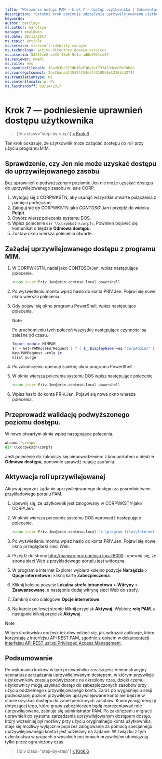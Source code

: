 ```yaml
---
title: "Wdrożenie usługi PAM — krok 7 — dostęp użytkownika | Dokumentacja firmy Microsoft"
description: "Ostatni krok obejmuje udzielenie uprzywilejowanemu użytkownikowi tymczasowego dostępu w celu zademonstrowania, że wdrożenie usługi Privileged Access Management było pomyślne."
keywords: 
author: barclayn
ms.author: barclayn
manager: mbaldwin
ms.date: 09/13/2017
ms.topic: article
ms.service: microsoft-identity-manager
ms.technology: active-directory-domain-services
ms.assetid: 5325fce2-ae35-45b0-9c1a-ad8b592fcd07
ms.reviewer: mwahl
ms.suite: ems
ms.openlocfilehash: f8ad03bc072dbf6df36a9ef737479dce60b70b8b
ms.sourcegitcommit: 2be26acadf35194293cef4310950e121653d2714
ms.translationtype: MT
ms.contentlocale: pl-PL
ms.lasthandoff: 09/14/2017
---
```

# <a name="step-7--elevate-a-users-access"></a>Krok 7 — podniesienie uprawnień dostępu użytkownika

>[!div class="step-by-step"]
[« Krok 6 ](step-6-transition-group-to-pam.md)


Ten krok pokazuje, że użytkownik może zażądać dostępu do roli przy użyciu programu MIM.

## <a name="verify-that-jen-cannot-access-the-privileged-resource"></a>Sprawdzenie, czy Jen nie może uzyskać dostępu do uprzywilejowanego zasobu

Bez uprawnień o podwyższonym poziomie Jen nie może uzyskać dostępu do uprzywilejowanego zasobu w lesie CORP.

1. Wyloguj się z CORPWKSTN, aby usunąć wszystkie otwarte połączenia z pamięci podręcznej.
2. Zaloguj się do CORPWKSTN jako *CONTOSO\Jen* i przejdź do widoku **Pulpit**.
3. Otwórz wiersz polecenia systemu DOS.
4. Wpisz polecenie `dir \\corpwkstn\corpfs`. Powinien pojawić się komunikat o błędzie **Odmowa dostępu**.
5. Zostaw okno wiersza polecenia otwarte.

## <a name="request-privileged-access-from-mim"></a>Zażądaj uprzywilejowanego dostępu z programu MIM.

1. W CORPWKSTN, nadal jako CONTOSO\Jen, wpisz następujące polecenie.

    ```cmd
    runas /user:Priv.Jen@priv.contoso.local powershell
    ```

2. Po wyświetleniu monitu wpisz hasło do konta PRIV.Jen. Pojawi się nowe okno wiersza polecenia.
3. Gdy pojawi się okno programu PowerShell, wpisz następujące polecenia.

    > [!NOTE]
    > Po uruchomieniu tych poleceń wszystkie następujące czynności są zależne od czasu.

    ```PowerShell
    Import-module MIMPAM
    $r = Get-PAMRoleForRequest | ? { $_.DisplayName –eq "CorpAdmins" }
    New-PAMRequest –role $r
    klist purge
    ```

4. Po zakończeniu operacji zamknij okno programu PowerShell.
5. W oknie wiersza polecenia systemu DOS wpisz następujące polecenie

    ```cmd
    runas /user:Priv.Jen@priv.contoso.local powershell
    ```

6. Wpisz hasło do konta PRIV.Jen. Pojawi się nowe okno wiersza polecenia.

## <a name="validate-the-elevated-access"></a>Przeprowadź walidację podwyższonego poziomu dostępu.
W nowo otwartym oknie wpisz następujące polecenia.

```cmd
whoami /groups
dir \\corpwkstn\corpfs
```

Jeśli polecenie dir zakończy się niepowodzeniem z komunikatem o błędzie **Odmowa dostępu**, ponownie sprawdź relację zaufania.

## <a name="activate-the-privileged-role"></a>Aktywacja roli uprzywilejowanej

Aktywuj poprzez żądanie uprzywilejowanego dostępu za pośrednictwem przykładowego portalu PAM.

1. Upewnij się, że użytkownik jest zalogowany w CORPWKSTN jako CORP\Jen.
2. W oknie wiersza polecenia systemu DOS wprowadź następujące polecenie.

    ```cmd
    runas /user:Priv.Jen@priv.contoso.local "c:\program files\Internet Explorer\iexplore.exe"
    ```

3. Po wyświetleniu monitu wpisz hasło do konta PRIV.Jen. Pojawi się nowe okno przeglądarki sieci Web.
4. Przejdź do strony http://pamsrv.priv.contoso.local:8090 i upewnij się, że strona sieci Web z przykładowego portalu jest widoczna.
5. W programie Internet Explorer wybierz kolejno pozycje **Narzędzia** > **Opcje internetowe** i kliknij kartę **Zabezpieczenia**.
6. Kliknij kolejno pozycje **Lokalna strefa intranetowa** > **Witryny** > **Zaawansowane**, a następnie dodaj witrynę sieci Web do strefy.
7. Zamknij okno dialogowe **Opcje internetowe**.
8. Na karcie po lewej stronie kliknij przycisk **Aktywuj**. Wybierz **rolę PAM**, a następnie kliknij przycisk **Aktywuj**.

> [!Note]
> W tym środowisku możesz też dowiedzieć się, jak wdrażać aplikacje, które korzystają z interfejsu API REST PAM, zgodnie z opisem w [dokumentacji interfejsu API REST usługi Privileged Access Management](/microsoft-identity-manager/reference/privileged-access-management-rest-api-reference).

## <a name="summary"></a>Podsumowanie

Po wykonaniu kroków w tym przewodniku zrealizujesz demonstracyjny scenariusz zarządzania uprzywilejowanym dostępem, w którym przywileje użytkowników zostają podwyższone na określony czas, dzięki czemu użytkownicy mogą uzyskać dostęp do zabezpieczonych zasobów przy użyciu oddzielnego uprzywilejowanego konta. Zaraz po wygaśnięciu sesji podnoszącej poziom przywilejów uprzywilejowane konto nie będzie w stanie uzyskać dostępu do zabezpieczonych zasobów. Koordynacją decyzji dotyczącej tego, które grupy zabezpieczeń będą reprezentować role uprzywilejowane, zajmuje się administrator PAM. Po zakończeniu migracji uprawnień do systemu zarządzania uprzywilejowanym dostępem dostęp, który wcześniej był możliwy przy użyciu oryginalnego konta użytkownika, staje się możliwy wyłącznie poprzez zalogowanie za pomocą specjalnego uprzywilejowanego konta i jest udzielany na żądanie. W związku z tym członkostwa w grupach o wysokich poziomach przywilejów obowiązują tylko przez ograniczony czas.

>[!div class="step-by-step"]
[« Krok 6 ](step-6-transition-group-to-pam.md)

